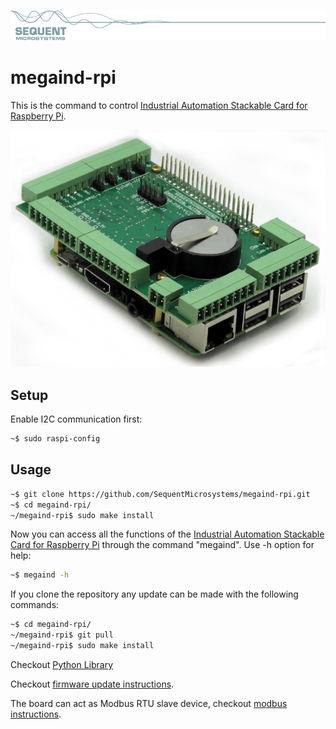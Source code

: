 [![megaind-rpi](res/sequent.jpg)](https://www.sequentmicrosystems.com)

# megaind-rpi

This is the command to control [Industrial Automation Stackable Card for Raspberry Pi](https://sequentmicrosystems.com/product/industrial-automation-stackable-card-for-raspberry-pi/).

![MEGA-IND](res/IND.jpg)

## Setup

Enable I2C communication first:
```bash
~$ sudo raspi-config
```

## Usage

```bash
~$ git clone https://github.com/SequentMicrosystems/megaind-rpi.git
~$ cd megaind-rpi/
~/megaind-rpi$ sudo make install
```

Now you can access all the functions of the [Industrial Automation Stackable Card for Raspberry Pi](https://sequentmicrosystems.com/product/industrial-automation-stackable-card-for-raspberry-pi/) through the command "megaind". Use -h option for help:
```bash
~$ megaind -h
```

If you clone the repository any update can be made with the following commands:

```bash
~$ cd megaind-rpi/  
~/megaind-rpi$ git pull
~/megaind-rpi$ sudo make install
```  
Checkout [Python Library](https://github.com/SequentMicrosystems/megaind-rpi/tree/master/python)

Checkout [firmware update instructions](https://github.com/SequentMicrosystems/megaind-rpi/tree/master/update).

The board can act as Modbus RTU slave device, checkout [modbus instructions](https://github.com/SequentMicrosystems/megaind-rpi/blob/master/MODBUS.md).
